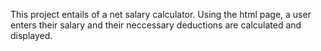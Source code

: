 This project entails of a net salary calculator.
Using the html page, a user enters their salary and their neccessary deductions are calculated and displayed.
